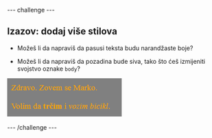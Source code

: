 --- challenge ---

## Izazov: dodaj više stilova

+ Možeš li da napraviš da pasusi teksta budu narandžaste boje?

+ Možeš li da napraviš da pozadina bude siva, tako što ćeš izmijeniti svojstvo oznake `body`?

![screenshot](images/birthday-more-style.png)

--- /challenge ---